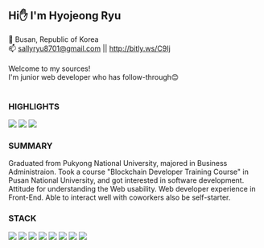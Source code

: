 ## Hi✋ I'm Hyojeong Ryu<br>
🏡 Busan, Republic of Korea<br>
📫 sallyryu8701@gmail.com || http://bitly.ws/C9Ij<br>
<br>
Welcome to my sources!<br>
I'm junior web developer who has follow-through😊<br>
<br>



### HIGHLIGHTS
<img src="https://img.shields.io/badge/Communication Skills-FF9E2A?style=for-the-badge&logo=wechat&logoColor=white"> <img src="https://img.shields.io/badge/Passion-FF6B6B?style=for-the-badge&logo=tinder&logoColor=white"> <img src="https://img.shields.io/badge/Self starter-4a8bc9?style=for-the-badge&logo=hyper&logoColor=white">
### SUMMARY
Graduated from Pukyong National University, majored in Business Administraion. Took a course "Blockchain Developer Training Course" in Pusan National University, and got interested in software development.
Attitude for understanding the Web usability. Web developer experience in Front-End.
Able to interact well with coworkers also be self-starter.
### STACK
<img src="https://img.shields.io/badge/HTML5-E34F26?style=for-the-badge&logo=html5t&logoColor=white"> <img src="https://img.shields.io/badge/CSS3-1572B6?style=for-the-badge&logo=css3t&logoColor=white"> <img src="https://img.shields.io/badge/Vue2-4FC08D?style=for-the-badge&logo=vue.jst&logoColor=white"> <img src="https://img.shields.io/badge/JavaScript-F7DF1E?style=for-the-badge&logo=javascriptt&logoColor=white"> <img src="https://img.shields.io/badge/NGINX-009639?style=for-the-badge&logo=nginxt&logoColor=white"> <img src="https://img.shields.io/badge/Git-F05032?style=for-the-badge&logo=git&logoColor=white"> <img src="https://img.shields.io/badge/Figma-F24E1E?style=for-the-badge&logo=figmat&logoColor=white"> <img src="https://img.shields.io/badge/Notion-000000?style=for-the-badge&logo=notion&logoColor=white">
